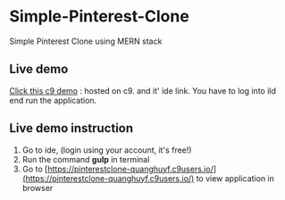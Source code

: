 # Simple-Pinterest-Clone
Simple Pinterest Clone using MERN stack

## Live demo
[Click this c9 demo](https://ide.c9.io/quanghuyf/pinterestclone) : hosted on c9. and it' ide link. You have to log into ild end run the application.

## Live demo instruction
1. Go to ide, (login using your account, it's free!)
2. Run the command __gulp__ in terminal
3. Go to [https://pinterestclone-quanghuyf.c9users.io/](https://pinterestclone-quanghuyf.c9users.io/) to view application in browser